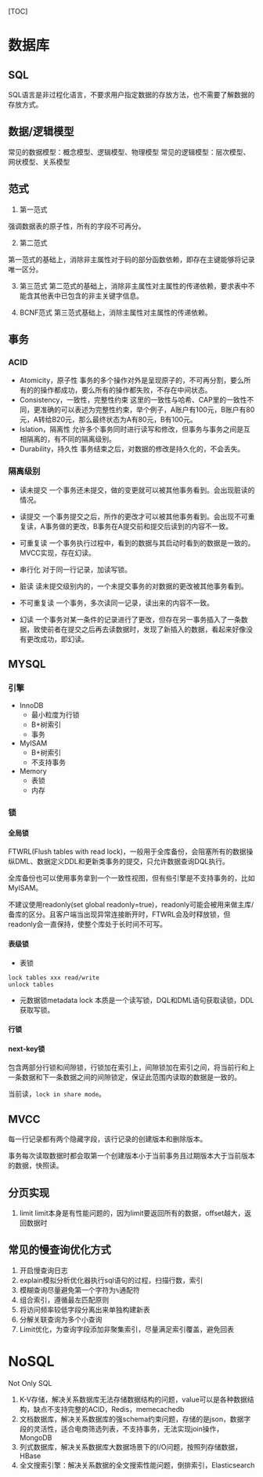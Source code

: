 [TOC]

# 数据库
## SQL
SQL语言是非过程化语言，不要求用户指定数据的存放方法，也不需要了解数据的存放方式。

## 数据/逻辑模型
常见的数据模型：概念模型、逻辑模型、物理模型
常见的逻辑模型：层次模型、网状模型、关系模型

## 范式
1. 第一范式

强调数据表的原子性，所有的字段不可再分。

2. 第二范式

第一范式的基础上，消除非主属性对于码的部分函数依赖，即存在主键能够将记录唯一区分。

3. 第三范式
第二范式的基础上，消除非主属性对主属性的传递依赖，要求表中不能含其他表中已包含的非主关键字信息。

4. BCNF范式
第三范式基础上，消除主属性对主属性的传递依赖。

## 事务
### ACID
- Atomicity，原子性
    事务的多个操作对外是呈现原子的，不可再分割，要么所有的的操作都成功，要么所有的操作都失败，不存在中间状态。
- Consistency，一致性，完整性约束
    这里的一致性与哈希、CAP里的一致性不同，更准确的可以表述为完整性约束，举个例子，A账户有100元，B账户有80元，A转给B20元，那么最终状态为A有80元，B有100元。
- Islation，隔离性
    允许多个事务同时进行读写和修改，但事务与事务之间是互相隔离的，有不同的隔离级别。
- Durability，持久性
    事务结束之后，对数据的修改是持久化的，不会丢失。
### 隔离级别
- 读未提交
    一个事务还未提交，做的变更就可以被其他事务看到。会出现脏读的情况。
- 读提交
    一个事务提交之后，所作的更改才可以被其他事务看到。会出现不可重复读，A事务做的更改，B事务在A提交前和提交后读到的内容不一致。
- 可重复读
    一个事务执行过程中，看到的数据与其启动时看到的数据是一致的。MVCC实现，存在幻读。
- 串行化
    对于同一行记录，加读写锁。


- 脏读
读未提交级别内的，一个未提交事务的对数据的更改被其他事务看到。

- 不可重复读
一个事务，多次读同一记录，读出来的内容不一致。

- 幻读
一个事务对某一条件的记录进行了更改，但存在另一事务插入了一条数据，致使前者在提交之后再去读数据时，发现了新插入的数据，看起来好像没有更改成功，即幻读。

## MYSQL
### 引擎
- InnoDB
    - 最小粒度为行锁
    - B+树索引
    - 事务
- MyISAM
    - B+树索引
    - 不支持事务
- Memory
    - 表锁
    - 内存
### 锁
#### 全局锁
FTWRL(Flush tables with read lock)，一般用于全库备份，会阻塞所有的数据操纵DML、数据定义DDL和更新类事务的提交，只允许数据查询DQL执行。

全库备份也可以使用事务拿到一个一致性视图，但有些引擎是不支持事务的，比如MyISAM。

不建议使用readonly(set global readonly=true)，readonly可能会被用来做主库/备库的区分。且客户端当出现异常连接断开时，FTWRL会及时释放锁，但readonly会一直保持，使整个库处于长时间不可写。
#### 表级锁
- 表锁
```mysql
lock tables xxx read/write
unlock tables
```

- 元数据锁metadata lock
本质是一个读写锁，DQL和DML语句获取读锁，DDL获取写锁。

#### 行锁
#### next-key锁
包含两部分行锁和间隙锁，行锁加在索引上，间隙锁加在索引之间，将当前行和上一条数据和下一条数据之间的间隙锁定，保证此范围内读取的数据是一致的。

当前读，`lock in share mode`。

## MVCC
每一行记录都有两个隐藏字段，该行记录的创建版本和删除版本。

事务每次读取数据时都会取第一个创建版本小于当前事务且过期版本大于当前版本的数据，快照读。


## 分页实现
1. limit
limit本身是有性能问题的，因为limit要返回所有的数据，offset越大，返回数据时

## 常见的慢查询优化方式
1. 开启慢查询日志
2. explain模拟分析优化器执行sql语句的过程，扫描行数，索引
3. 模糊查询尽量避免第一个字符为`%`通配符
4. 组合索引，遵循最左匹配原则
5. 将访问频率较低字段分离出来单独构建新表
6. 分解关联查询为多个小查询
7. Limit优化，为查询字段添加非聚集索引，尽量满足索引覆盖，避免回表



# NoSQL
Not Only SQL
1. K-V存储，解决关系数据库无法存储数据结构的问题，value可以是各种数据结构，缺点不支持完整的ACID，Redis，memecachedb
2. 文档数据库，解决关系数据库的强schema约束问题，存储的是json，数据字段的灵活性，适合电商筛选列表，不支持事务，无法实现join操作，MongoDB
3. 列式数据库，解决关系数据库大数据场景下的I/O问题，按照列存储数据，HBase
4. 全文搜索引擎：解决关系数据的全文搜索性能问题，倒排索引，Elasticsearch


